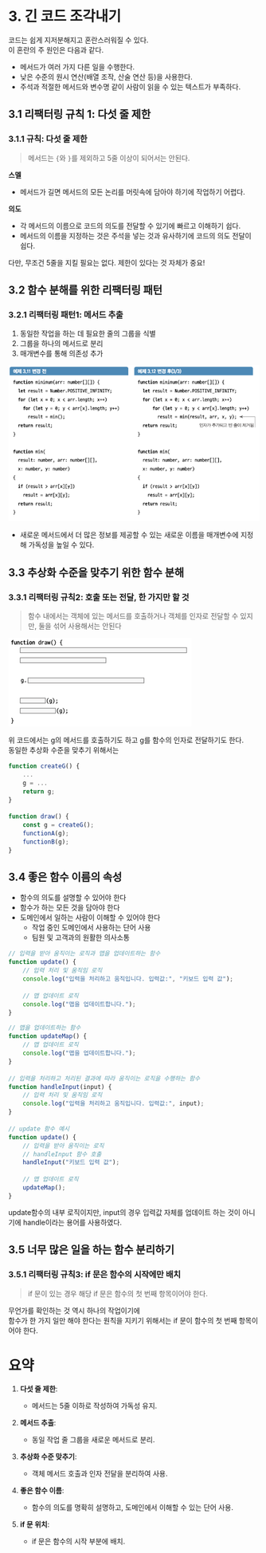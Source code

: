 # 3. 긴 코드 조각내기

코드는 쉽게 지저분해지고 혼란스러워질 수 있다.  
이 혼란의 주 원인은 다음과 같다.

- 메서드가 여러 가지 다른 일을 수행한다.
- 낮은 수준의 원시 연산(배열 조작, 산술 연산 등)을 사용한다.
- 주석과 적절한 메서드와 변수명 같이 사람이 읽을 수 있는 텍스트가 부족하다.

## 3.1 리팩터링 규칙 1: 다섯 줄 제한

### 3.1.1 규칙: 다섯 줄 제한
> 메서드는 `{`와 `}`를 제외하고 5줄 이상이 되어서는 안된다.

**스멜**  
- 메서드가 길면 메서드의 모든 논리를 머릿속에 담아야 하기에 작업하기 어렵다.

**의도**
- 각 메서드의 이름으로 코드의 의도를 전달할 수 있기에 빠르고 이해하기 쉽다.
- 메서드의 이름을 지정하는 것은 주석을 넣는 것과 유사하기에 코드의 의도 전달이 쉽다.

다만, 무조건 5줄을 지킬 필요는 없다. 제한이 있다는 것 자체가 중요!

## 3.2 함수 분해를 위한 리팩터링 패턴

### 3.2.1 리팩터링 패턴1: 메서드 추출

1. 동일한 작업을 하는 데 필요한 줄의 그룹을 식별
2. 그룹을 하나의 메서드로 분리
3. 매개변수를 통해 의존성 추가

![method_extract](../img/method_extract.png)

- 새로운 메서드에서 더 많은 정보를 제공할 수 있는 새로운 이름을 매개변수에 지정해 가독성을 높일 수 있다.

## 3.3 추상화 수준을 맞추기 위한 함수 분해

### 3.3.1 리팩터링 규칙2: 호출 또는 전달, 한 가지만 할 것
> 함수 내에서는 객체에 있는 메서드를 호출하거나 객체를 인자로 전달할 수 있지만, 둘을 섞어 사용해서는 안된다

![abstract](../img/abstract.png)

위 코드에서는 g의 메서드를 호출하기도 하고 g를 함수의 인자로 전달하기도 한다.  
동일한 추상화 수준을 맞추기 위해서는 

```typescript
function createG() {
	...
	g = ...
	return g;
}

function draw() {
	const g = createG();
	functionA(g);
	functionB(g);
}
```


## 3.4 좋은 함수 이름의 속성

- 함수의 의도를 설명할 수 있어야 한다
- 함수가 하는 모든 것을 담아야 한다
- 도메인에서 일하는 사람이 이해할 수 있어야 한다
	- 작업 중인 도메인에서 사용하는 단어 사용
	- 팀원 및 고객과의 원활한 의사소통

```javascript
// 입력을 받아 움직이는 로직과 맵을 업데이트하는 함수
function update() {
    // 입력 처리 및 움직임 로직
    console.log("입력을 처리하고 움직입니다. 입력값:", "키보드 입력 값");
    
    // 맵 업데이트 로직
    console.log("맵을 업데이트합니다.");
}
```

```javascript
// 맵을 업데이트하는 함수
function updateMap() {
    // 맵 업데이트 로직
    console.log("맵을 업데이트합니다.");
}

// 입력을 처리하고 처리된 결과에 따라 움직이는 로직을 수행하는 함수
function handleInput(input) {
    // 입력 처리 및 움직임 로직
    console.log("입력을 처리하고 움직입니다. 입력값:", input);
}

// update 함수 예시
function update() {
    // 입력을 받아 움직이는 로직
    // handleInput 함수 호출
    handleInput("키보드 입력 값");
    
    // 맵 업데이트 로직
    updateMap();
}
```

update함수의 내부 로직이지만, input의 경우 입력값 자체를 업데이트 하는 것이 아니기에 handle이라는 용어를 사용하였다.

## 3.5 너무 많은 일을 하는 함수 분리하기

### 3.5.1 리팩터링 규칙3: if 문은 함수의 시작에만 배치
> if 문이 있는 경우 해당 if 문은 함수의 첫 번째 항목이어야 한다.

무언가를 확인하는 것 역시 하나의 작업이기에  
함수가 한 가지 일만 해야 한다는 원칙을 지키기 위해서는 if 문이 함수의 첫 번째 항목이어야 한다.


# 요약

1. **다섯 줄 제한**:
   - 메서드는 5줄 이하로 작성하여 가독성 유지.

2. **메서드 추출**:
   - 동일 작업 줄 그룹을 새로운 메서드로 분리.

3. **추상화 수준 맞추기**:
   - 객체 메서드 호출과 인자 전달을 분리하여 사용.

4. **좋은 함수 이름**:
   - 함수의 의도를 명확히 설명하고, 도메인에서 이해할 수 있는 단어 사용.

5. **if 문 위치**:
   - if 문은 함수의 시작 부분에 배치.